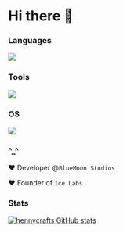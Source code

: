 # Hi there 👋


### Languages
![](https://skillicons.dev/icons?i=kotlin,java,python,html,css,javascript,cs&perline=7)

### Tools
![](https://skillicons.dev/icons?i=github,git,discord,gradle,idea,vscode,pycharm,discordjs,electron,figma,flutter,npm,react,unity,unreal)

### OS
![](https://skillicons.dev/icons?i=windows,raspberrypi,ubuntu,linux)

### ^_^
❤️ Developer @```BlueMoon Studios```

❤️ Founder of ```Ice Labs```

### Stats
[![hennycrafts GitHub stats](https://github-readme-stats.vercel.app/api?username=hennycraft52&theme=tokyonight&show_icons=true)](https://github.com/anuraghazra/github-readme-stats)

